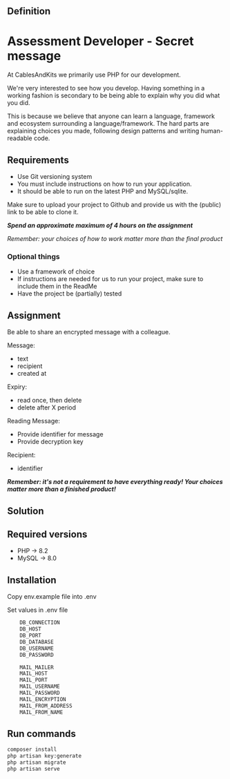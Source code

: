 ## Definition 

# Assessment Developer - Secret message

At CablesAndKits we primarily use PHP for our development.

We're very interested to see how you develop. Having something in a working fashion is
secondary to be being able to explain why you did what you did. 

This is because we believe that anyone can learn a language, framework and ecosystem 
surrounding a language/framework. The hard parts are explaining choices you made, following
design patterns and writing human-readable code. 

## Requirements

- Use Git versioning system
- You must include instructions on how to run your application.
- It should be able to run on the latest PHP and MySQL/sqlite.

Make sure to upload your project to Github and provide us with
the (public) link to be able to clone it.

_**Spend an approximate maximum of 4 hours on the assignment**_

_Remember: your choices of how to work matter more than the final product_

### Optional things

- Use a framework of choice
- If instructions are needed for us to run your project, make sure to include them in the ReadMe
- Have the project be (partially) tested

## Assignment

Be able to share an encrypted message with a colleague. 

Message: 

- text
- recipient
- created at

Expiry:

- read once, then delete
- delete after X period

Reading Message:

- Provide identifier for message
- Provide decryption key

Recipient:

- identifier

_**Remember: it's not a requirement to have everything ready! Your choices matter more than
a finished product!**_

## Solution

## Required versions

- PHP -> 8.2
- MySQL -> 8.0

## Installation

Copy env.example file into .env

Set values in .env file

```bash
    DB_CONNECTION
    DB_HOST
    DB_PORT
    DB_DATABASE
    DB_USERNAME
    DB_PASSWORD
```

```bash
    MAIL_MAILER
    MAIL_HOST
    MAIL_PORT
    MAIL_USERNAME
    MAIL_PASSWORD
    MAIL_ENCRYPTION
    MAIL_FROM_ADDRESS
    MAIL_FROM_NAME
```

## Run commands

```bash
composer install
php artisan key:generate
php artisan migrate
php artisan serve
```
